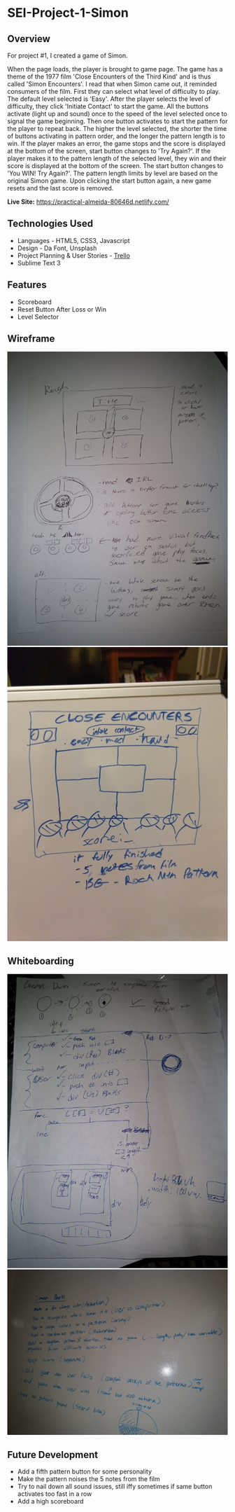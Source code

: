 # SEI-Project-1-Simon
## Overview

For project #1, I created a game of Simon.

When the page loads, the player is brought to game page. The game has a theme of the 1977 film 'Close Encounters of the Third Kind' and is thus called 'Simon Encounters'. I read that when Simon came out, it reminded consumers of the film.  First they can select what level of difficulty to play. The default level selected is 'Easy'. After the player selects the level of difficulty, they click 'Initiate Contact' to start the game. All the buttons activate (light up and sound) once to the speed of the level selected once to signal the game beginning. Then one button activates to start the pattern for the player to repeat back. The higher the level selected, the shorter the time of buttons activating in pattern order, and the longer the pattern length is to win. If the player makes an error, the game stops and the score is displayed at the bottom of the screen, start button changes to 'Try Again?'. If the player makes it to the pattern length of the selected level, they win and their score is displayed at the bottom of the screen. The start button changes to 'You WIN! Try Again?'. The pattern length limits by level are based on the original Simon game. Upon clicking the start button again, a new game resets and the last score is removed.

**Live Site:** <https://practical-almeida-80646d.netlify.com/>

## Technologies Used

  * Languages - HTML5, CSS3, Javascript
  * Design - Da Font, Unsplash
  * Project Planning & User Stories - [Trello](https://trello.com/b/mSbMbdl9/sei-project-one)
  * Sublime Text 3

## Features

  * Scoreboard
  * Reset Button After Loss or Win
  * Level Selector

## Wireframe

![Wireframe](https://github.com/averastlast/SEI-Project-1-Simon/blob/master/wireframes/wireframe01.jpg)
![Wireframe](https://github.com/averastlast/SEI-Project-1-Simon/blob/master/wireframes/wireframe02.jpg)

## Whiteboarding

![Whiteboarding](https://github.com/averastlast/SEI-Project-1-Simon/blob/master/wireframes/whiteboarding01.jpg)
![Whiteboarding](https://github.com/averastlast/SEI-Project-1-Simon/blob/master/wireframes/whiteboarding02.jpg)

## Future Development

  * Add a fifth pattern button for some personality
  * Make the pattern noises the 5 notes from the film
  * Try to nail down all sound issues, still iffy sometimes if same button activates too fast in a row
  * Add a high scoreboard
